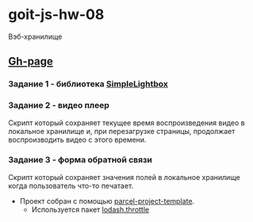 # goit-js-hw-08
Вэб-хранилище

## [Gh-page](https://serg-rsv.github.io/goit-js-hw-08)

### Задание 1 - библиотека [SimpleLightbox](https://simplelightbox.com/)

### Задание 2 - видео плеер
Скрипт который сохраняет текущее время воспроизведения видео в локальное хранилище и, при перезагрузке страницы, продолжает воспроизводить видео с этого времени.

### Задание 3 - форма обратной связи
Скрипт который сохраняет значения полей в локальное хранилище когда пользователь что-то печатает.

- Проект собран с помощью
  [parcel-project-template](https://github.com/goitacademy/parcel-project-template).
  - Используется пакет [lodash.throttle](https://www.npmjs.com/package/lodash.throttle)
